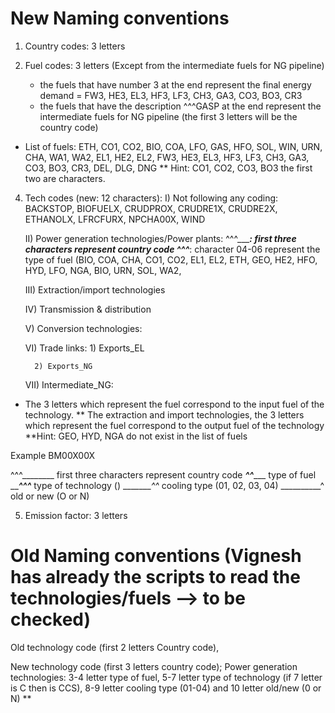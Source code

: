 # New Naming conventions

1) Country codes: 3 letters

2) Fuel codes: 3 letters (Except from the intermediate fuels for NG pipeline)
    - the fuels that have number 3 at the end represent the final energy demand = FW3, HE3, EL3, HF3, LF3, CH3, GA3, CO3, BO3, CR3
    - the fuels that have the description ^^^GASP at the end represent the intermediate fuels for NG pipeline (the first 3 letters will be the country code)
    
* List of fuels: ETH, CO1, CO2, BIO, COA, LFO, GAS, HFO, SOL, WIN, URN, CHA, WA1, WA2, EL1, HE2, EL2, FW3, HE3, EL3, HF3, LF3, CH3, GA3, CO3, BO3, CR3, DEL, DLG, DNG
** Hint: CO1, CO2, CO3, BO3 the first two are characters. 
    
4) Tech codes (new: 12 characters): 
    I) Not following any coding: BACKSTOP, BIOFUELX, CRUDPROX, CRUDRE1X, CRUDRE2X, ETHANOLX, LFRCFURX, NPCHA00X, WIND

    II) Power generation technologies/Power plants:
      ^^^______: first three characters represent country code
      ___^^^______: character 04-06 represent the type of fuel (BIO, COA, CHA, CO1, CO2, EL1, EL2, ETH, GEO, HE2, HFO, HYD, LFO, NGA, BIO, URN, SOL, WA2,           

    III) Extraction/import technologies

     IV) Transmission & distribution
     
     
     V) Conversion technologies:
     
     VI) Trade links:
         1) Exports_EL
         
         
         2) Exports_NG


     VII) Intermediate_NG:


* The 3 letters which represent the fuel correspond to the input fuel of the technology.
** The extraction and import technologies, the 3 letters which represent the fuel correspond to the output fuel of the technology
**Hint: GEO, HYD, NGA do not exist in the list of fuels

Example BM00X00X

^^^________ first three characters represent country code
___^^______ type of fuel
_____^^^___ type of technology ()
________^^_ cooling type (01, 02, 03, 04)
__________^ old or new (O or N)


5) Emission factor: 3 letters







# Old Naming conventions (Vignesh has already the scripts to read the technologies/fuels --> to be checked)
Old technology code (first 2 letters Country code),

New technology code (first 3 letters country code);
Power generation technologies: 3-4 letter type of fuel, 5-7 letter type of technology (if 7 letter is C then is CCS), 8-9 letter cooling type (01-04) and 10 letter old/new (0 or N) **
